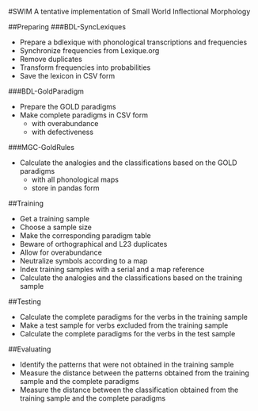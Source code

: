 #SWIM
A tentative implementation of Small World Inflectional Morphology

##Preparing
###BDL-SyncLexiques
- Prepare a bdlexique with phonological transcriptions and frequencies
 - Synchronize frequencies from Lexique.org
 - Remove duplicates
 - Transform frequencies into probabilities
 - Save the lexicon in CSV form

###BDL-GoldParadigm
- Prepare the GOLD paradigms
 - Make complete paradigms in CSV form
   - with overabundance
   - with defectiveness

###MGC-GoldRules
 - Calculate the analogies and the classifications based on the GOLD paradigms
   - with all phonological maps
   - store in pandas form

##Training
- Get a training sample
 - Choose a sample size
 - Make the corresponding paradigm table
  - Beware of orthographical and L23 duplicates
  - Allow for overabundance
- Neutralize symbols according to a map
 - Index training samples with a serial and a map reference
- Calculate the analogies and the classifications based on the training sample

##Testing
- Calculate the complete paradigms for the verbs in the training sample
- Make a test sample for verbs excluded from the training sample
- Calculate the complete paradigms for the verbs in the test sample

##Evaluating
- Identify the patterns that were not obtained in the training sample
- Measure the distance between the patterns obtained from the training sample and the complete paradigms
- Measure the distance between the classification obtained from the training sample and the complete paradigms
